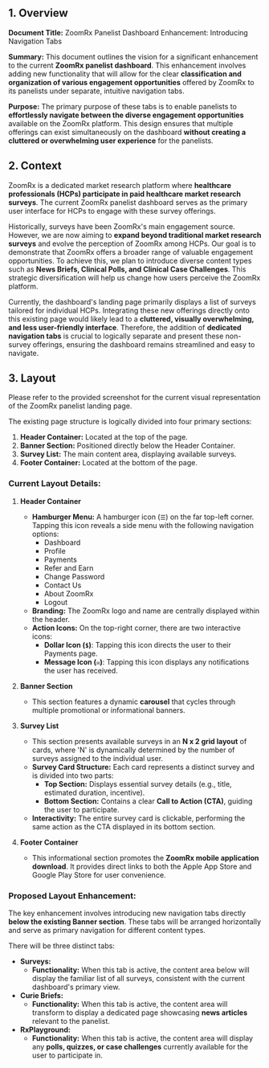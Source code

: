 ## 1. Overview

**Document Title:** ZoomRx Panelist Dashboard Enhancement: Introducing Navigation Tabs

**Summary:** This document outlines the vision for a significant enhancement to the current **ZoomRx panelist dashboard**. This enhancement involves adding new functionality that will allow for the clear **classification and organization of various engagement opportunities** offered by ZoomRx to its panelists under separate, intuitive navigation tabs.

**Purpose:** The primary purpose of these tabs is to enable panelists to **effortlessly navigate between the diverse engagement opportunities** available on the ZoomRx platform. This design ensures that multiple offerings can exist simultaneously on the dashboard **without creating a cluttered or overwhelming user experience** for the panelists.

## 2. Context

ZoomRx is a dedicated market research platform where **healthcare professionals (HCPs) participate in paid healthcare market research surveys**. The current ZoomRx panelist dashboard serves as the primary user interface for HCPs to engage with these survey offerings.

Historically, surveys have been ZoomRx's main engagement source. However, we are now aiming to **expand beyond traditional market research surveys** and evolve the perception of ZoomRx among HCPs. Our goal is to demonstrate that ZoomRx offers a broader range of valuable engagement opportunities. To achieve this, we plan to introduce diverse content types such as **News Briefs, Clinical Polls, and Clinical Case Challenges**. This strategic diversification will help us change how users perceive the ZoomRx platform.

Currently, the dashboard's landing page primarily displays a list of surveys tailored for individual HCPs. Integrating these new offerings directly onto this existing page would likely lead to a **cluttered, visually overwhelming, and less user-friendly interface**. Therefore, the addition of **dedicated navigation tabs** is crucial to logically separate and present these non-survey offerings, ensuring the dashboard remains streamlined and easy to navigate.

## 3. Layout

Please refer to the provided screenshot for the current visual representation of the ZoomRx panelist landing page.

The existing page structure is logically divided into four primary sections:

1.  **Header Container:** Located at the top of the page.
2.  **Banner Section:** Positioned directly below the Header Container.
3.  **Survey List:** The main content area, displaying available surveys.
4.  **Footer Container:** Located at the bottom of the page.

### Current Layout Details:

1.  **Header Container**
    * **Hamburger Menu:** A hamburger icon (`☰`) on the far top-left corner. Tapping this icon reveals a side menu with the following navigation options:
        * Dashboard
        * Profile
        * Payments
        * Refer and Earn
        * Change Password
        * Contact Us
        * About ZoomRx
        * Logout
    * **Branding:** The ZoomRx logo and name are centrally displayed within the header.
    * **Action Icons:** On the top-right corner, there are two interactive icons:
        * **Dollar Icon (`$`)**: Tapping this icon directs the user to their Payments page.
        * **Message Icon (`✉️`)**: Tapping this icon displays any notifications the user has received.

2.  **Banner Section**
    * This section features a dynamic **carousel** that cycles through multiple promotional or informational banners.

3.  **Survey List**
    * This section presents available surveys in an **N x 2 grid layout** of cards, where 'N' is dynamically determined by the number of surveys assigned to the individual user.
    * **Survey Card Structure:** Each card represents a distinct survey and is divided into two parts:
        * **Top Section:** Displays essential survey details (e.g., title, estimated duration, incentive).
        * **Bottom Section:** Contains a clear **Call to Action (CTA)**, guiding the user to participate.
    * **Interactivity:** The entire survey card is clickable, performing the same action as the CTA displayed in its bottom section.

4.  **Footer Container**
    * This informational section promotes the **ZoomRx mobile application download**. It provides direct links to both the Apple App Store and Google Play Store for user convenience.

### Proposed Layout Enhancement:

The key enhancement involves introducing new navigation tabs directly **below the existing Banner section**. These tabs will be arranged horizontally and serve as primary navigation for different content types.

There will be three distinct tabs:

* **Surveys:**
    * **Functionality:** When this tab is active, the content area below will display the familiar list of all surveys, consistent with the current dashboard's primary view.
* **Curie Briefs:**
    * **Functionality:** When this tab is active, the content area will transform to display a dedicated page showcasing **news articles** relevant to the panelist.
* **RxPlayground:**
    * **Functionality:** When this tab is active, the content area will display any **polls, quizzes, or case challenges** currently available for the user to participate in.
```